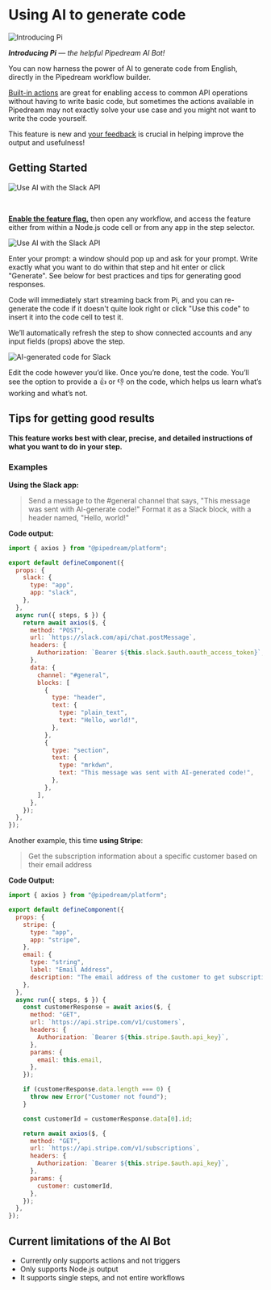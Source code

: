 # Using AI to generate code
![Introducing Pi](https://res.cloudinary.com/pipedreamin/image/upload/v1685134013/image_5_yppihx.png)

_**Introducing Pi** — the helpful Pipedream AI Bot!_

<BetaFeatureNotice feature="Enable AI Code Generation in the Builder" />

You can now harness the power of AI to generate code from English, directly in the Pipedream workflow builder.

[Built-in actions](/workflows/steps/actions/) are great for enabling access to common API operations without having to write basic code, but sometimes the actions available in Pipedream may not exactly solve your use case and you might not want to write the code yourself.

This feature is new and [your feedback](https://pipedream.com/support) is crucial in helping improve the output and usefulness!

## Getting Started
<!-- <div>
<img alt="Use AI with the Slack API" width="700px" src="https://res.cloudinary.com/pipedreamin/image/upload/v1685130847/docs/generate-code-with-ai_kcsbvr.gif">
</div> -->
![Use AI with the Slack API](https://res.cloudinary.com/pipedreamin/image/upload/v1685130847/docs/generate-code-with-ai_kcsbvr.gif)

<br>

**[Enable the feature flag,](https://pipedream.com/user/alpha)** then open any workflow, and access the feature either from within a Node.js code cell or from any app in the step selector.

<!-- <div>
<img alt="Use AI with the Slack API" width="700px" src="https://res.cloudinary.com/pipedreamin/image/upload/v1685132186/docs/docs/Screenshot_2023-05-26_at_1.15.14_PM_c4p2qw.png">
</div> -->
![Use AI with the Slack API](https://res.cloudinary.com/pipedreamin/image/upload/v1685132186/docs/docs/Screenshot_2023-05-26_at_1.15.14_PM_c4p2qw.png)

Enter your prompt: a window should pop up and ask for your prompt. Write exactly what you want to do within that step and hit enter or click "Generate". See below for best practices and tips for generating good responses.

Code will immediately start streaming back from Pi, and you can re-generate the code if it doesn't quite look right or click "Use this code" to insert it into the code cell to test it.

We’ll automatically refresh the step to show connected accounts and any input fields (props) above the step. 

<!-- <div>
<img alt="AI-generated code for Slack" width="600px" src="https://res.cloudinary.com/pipedreamin/image/upload/v1685130847/docs/ai-generated-code_uzsr8q.png">
</div> -->
![AI-generated code for Slack](https://res.cloudinary.com/pipedreamin/image/upload/v1685130847/docs/ai-generated-code_uzsr8q.png)

Edit the code however you’d like. Once you’re done, test the code. You’ll see the option to provide a :+1: or :-1: on the code, which helps us learn what’s working and what’s not.

## Tips for getting good results
**This feature works best with clear, precise, and detailed instructions of what you want to do in your step.**

### Examples

**Using the Slack app:**
>Send a message to the #general channel that says, "This message was sent with AI-generate code!" Format it as a Slack block, with a header named, "Hello, world!"

**Code output:**
```javascript
import { axios } from "@pipedream/platform";

export default defineComponent({
  props: {
    slack: {
      type: "app",
      app: "slack",
    },
  },
  async run({ steps, $ }) {
    return await axios($, {
      method: "POST",
      url: `https://slack.com/api/chat.postMessage`,
      headers: {
        Authorization: `Bearer ${this.slack.$auth.oauth_access_token}`,
      },
      data: {
        channel: "#general",
        blocks: [
          {
            type: "header",
            text: {
              type: "plain_text",
              text: "Hello, world!",
            },
          },
          {
            type: "section",
            text: {
              type: "mrkdwn",
              text: "This message was sent with AI-generated code!",
            },
          },
        ],
      },
    });
  },
});
```

Another example, this time **using Stripe**:
>Get the subscription information about a specific customer based on their email address

**Code Output:**

```javascript
import { axios } from "@pipedream/platform";

export default defineComponent({
  props: {
    stripe: {
      type: "app",
      app: "stripe",
    },
    email: {
      type: "string",
      label: "Email Address",
      description: "The email address of the customer to get subscription information for",
    },
  },
  async run({ steps, $ }) {
    const customerResponse = await axios($, {
      method: "GET",
      url: `https://api.stripe.com/v1/customers`,
      headers: {
        Authorization: `Bearer ${this.stripe.$auth.api_key}`,
      },
      params: {
        email: this.email,
      },
    });

    if (customerResponse.data.length === 0) {
      throw new Error("Customer not found");
    }

    const customerId = customerResponse.data[0].id;

    return await axios($, {
      method: "GET",
      url: `https://api.stripe.com/v1/subscriptions`,
      headers: {
        Authorization: `Bearer ${this.stripe.$auth.api_key}`,
      },
      params: {
        customer: customerId,
      },
    });
  },
});
```

## Current limitations of the AI Bot
- Currently only supports actions and not triggers
- Only supports Node.js output
- It supports single steps, and not entire workflows